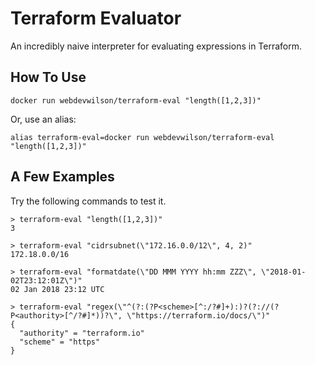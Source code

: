 # Terraform Evaluator

An incredibly naive interpreter for evaluating expressions in Terraform.

## How To Use

`docker run webdevwilson/terraform-eval "length([1,2,3])"`

Or, use an alias:

`alias terraform-eval=docker run webdevwilson/terraform-eval "length([1,2,3])"`

## A Few Examples

Try the following commands to test it.

```
> terraform-eval "length([1,2,3])"
3

> terraform-eval "cidrsubnet(\"172.16.0.0/12\", 4, 2)"
172.18.0.0/16

> terraform-eval "formatdate(\"DD MMM YYYY hh:mm ZZZ\", \"2018-01-02T23:12:01Z\")"
02 Jan 2018 23:12 UTC

> terraform-eval "regex(\"^(?:(?P<scheme>[^:/?#]+):)?(?://(?P<authority>[^/?#]*))?\", \"https://terraform.io/docs/\")"
{
  "authority" = "terraform.io"
  "scheme" = "https"
}
```